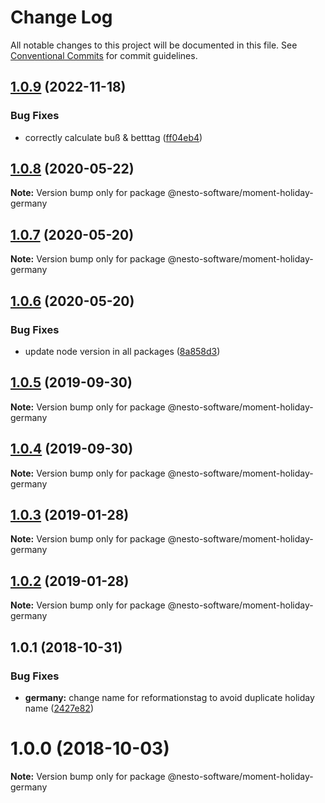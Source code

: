 # Change Log

All notable changes to this project will be documented in this file.
See [Conventional Commits](https://conventionalcommits.org) for commit guidelines.

## [1.0.9](https://github.com/nesto-software/moment-holiday/tree/master/packages/locales/germany/compare/@nesto-software/moment-holiday-germany@1.0.8...@nesto-software/moment-holiday-germany@1.0.9) (2022-11-18)


### Bug Fixes

* correctly calculate buß & betttag ([ff04eb4](https://github.com/nesto-software/moment-holiday/tree/master/packages/locales/germany/commit/ff04eb4))





## [1.0.8](https://github.com/nesto-software/moment-holiday/tree/master/packages/locales/germany/compare/@nesto-software/moment-holiday-germany@1.0.7...@nesto-software/moment-holiday-germany@1.0.8) (2020-05-22)

**Note:** Version bump only for package @nesto-software/moment-holiday-germany





## [1.0.7](https://github.com/nesto-software/moment-holiday/tree/master/packages/locales/germany/compare/@nesto-software/moment-holiday-germany@1.0.6...@nesto-software/moment-holiday-germany@1.0.7) (2020-05-20)

**Note:** Version bump only for package @nesto-software/moment-holiday-germany





## [1.0.6](https://github.com/nesto-software/moment-holiday/tree/master/packages/locales/germany/compare/@nesto-software/moment-holiday-germany@1.0.5...@nesto-software/moment-holiday-germany@1.0.6) (2020-05-20)


### Bug Fixes

* update node version in all packages ([8a858d3](https://github.com/nesto-software/moment-holiday/tree/master/packages/locales/germany/commit/8a858d3))





## [1.0.5](https://github.com/nesto-software/moment-holiday/tree/master/packages/locales/germany/compare/@nesto-software/moment-holiday-germany@1.0.3...@nesto-software/moment-holiday-germany@1.0.5) (2019-09-30)

**Note:** Version bump only for package @nesto-software/moment-holiday-germany





## [1.0.4](https://github.com/nesto-software/moment-holiday/tree/master/packages/locales/germany/compare/@nesto-software/moment-holiday-germany@1.0.3...@nesto-software/moment-holiday-germany@1.0.4) (2019-09-30)

**Note:** Version bump only for package @nesto-software/moment-holiday-germany





## [1.0.3](https://github.com/nesto-software/moment-holiday/tree/master/packages/locales/germany/compare/@nesto-software/moment-holiday-germany@1.0.2...@nesto-software/moment-holiday-germany@1.0.3) (2019-01-28)

**Note:** Version bump only for package @nesto-software/moment-holiday-germany





## [1.0.2](https://github.com/nesto-software/moment-holiday/tree/master/packages/locales/germany/compare/@nesto-software/moment-holiday-germany@1.0.1...@nesto-software/moment-holiday-germany@1.0.2) (2019-01-28)

**Note:** Version bump only for package @nesto-software/moment-holiday-germany





<a name="1.0.1"></a>
## 1.0.1 (2018-10-31)


### Bug Fixes

* **germany:** change name for reformationstag to avoid duplicate holiday name ([2427e82](https://github.com/nesto-software/moment-holiday/tree/master/packages/locales/germany/commit/2427e82))





<a name="1.0.0"></a>
# 1.0.0 (2018-10-03)

**Note:** Version bump only for package @nesto-software/moment-holiday-germany
